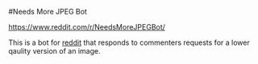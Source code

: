 #Needs More JPEG Bot

https://www.reddit.com/r/NeedsMoreJPEGBot/

This is a bot for [reddit](https://reddit.com/) that responds to commenters requests for a lower qaulity version of an image.
